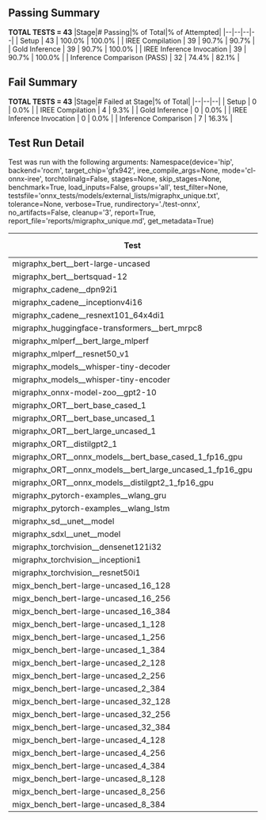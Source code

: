 ## Passing Summary

**TOTAL TESTS = 43**
|Stage|# Passing|% of Total|% of Attempted|
|--|--|--|--|
| Setup | 43 | 100.0% | 100.0% |
| IREE Compilation | 39 | 90.7% | 90.7% |
| Gold Inference | 39 | 90.7% | 100.0% |
| IREE Inference Invocation | 39 | 90.7% | 100.0% |
| Inference Comparison (PASS) | 32 | 74.4% | 82.1% |
## Fail Summary

**TOTAL TESTS = 43**
|Stage|# Failed at Stage|% of Total|
|--|--|--|
| Setup | 0 | 0.0% |
| IREE Compilation | 4 | 9.3% |
| Gold Inference | 0 | 0.0% |
| IREE Inference Invocation | 0 | 0.0% |
| Inference Comparison | 7 | 16.3% |
## Test Run Detail
Test was run with the following arguments:
Namespace(device='hip', backend='rocm', target_chip='gfx942', iree_compile_args=None, mode='cl-onnx-iree', torchtolinalg=False, stages=None, skip_stages=None, benchmark=True, load_inputs=False, groups='all', test_filter=None, testsfile='onnx_tests/models/external_lists/migraphx_unique.txt', tolerance=None, verbose=True, rundirectory='./test-onnx', no_artifacts=False, cleanup='3', report=True, report_file='reports/migraphx_unique.md', get_metadata=True)

| Test | Exit Status | Mean Benchmark Time (ms) | Notes |
|--|--|--|--|
| migraphx_bert__bert-large-uncased | PASS | 68.81963416364871 | |
| migraphx_bert__bertsquad-12 | compilation | None | |
| migraphx_cadene__dpn92i1 | PASS | 3.5238702781498437 | |
| migraphx_cadene__inceptionv4i16 | PASS | 21.57275208823934 | |
| migraphx_cadene__resnext101_64x4di1 | PASS | 7.6363050641539765 | |
| migraphx_huggingface-transformers__bert_mrpc8 | PASS | 14.811926354642631 | |
| migraphx_mlperf__bert_large_mlperf | PASS | 27.035172902231594 | |
| migraphx_mlperf__resnet50_v1 | Numerics | 14.10758820026606 | |
| migraphx_models__whisper-tiny-decoder | PASS | 45.65096542032228 | |
| migraphx_models__whisper-tiny-encoder | Numerics | 103.03750607584203 | |
| migraphx_onnx-model-zoo__gpt2-10 | compilation | None | |
| migraphx_ORT__bert_base_cased_1 | PASS | 130.5754947476089 | |
| migraphx_ORT__bert_base_uncased_1 | PASS | 122.26710235700011 | |
| migraphx_ORT__bert_large_uncased_1 | PASS | 552.3509198489288 | |
| migraphx_ORT__distilgpt2_1 | PASS | 69.91824169332783 | |
| migraphx_ORT__onnx_models__bert_base_cased_1_fp16_gpu | Numerics | 66.61517169947425 | |
| migraphx_ORT__onnx_models__bert_large_uncased_1_fp16_gpu | Numerics | 340.9804811235517 | |
| migraphx_ORT__onnx_models__distilgpt2_1_fp16_gpu | Numerics | 35.08178103559961 | |
| migraphx_pytorch-examples__wlang_gru | PASS | 16.84191068482956 | |
| migraphx_pytorch-examples__wlang_lstm | PASS | 8.113870195601978 | |
| migraphx_sd__unet__model | import_model | None | |
| migraphx_sdxl__unet__model | import_model | None | |
| migraphx_torchvision__densenet121i32 | PASS | 14.440727938914245 | |
| migraphx_torchvision__inceptioni1 | PASS | 3.1969633810885223 | |
| migraphx_torchvision__resnet50i1 | PASS | 4.945690818619304 | |
| migx_bench_bert-large-uncased_16_128 | PASS | 26.329139486337322 | |
| migx_bench_bert-large-uncased_16_256 | PASS | 37.31953979290106 | |
| migx_bench_bert-large-uncased_16_384 | Numerics | 56.49202923652612 | |
| migx_bench_bert-large-uncased_1_128 | PASS | 12.611164010152043 | |
| migx_bench_bert-large-uncased_1_256 | PASS | 12.817996198480778 | |
| migx_bench_bert-large-uncased_1_384 | PASS | 32.172770973182075 | |
| migx_bench_bert-large-uncased_2_128 | PASS | 13.115474201140946 | |
| migx_bench_bert-large-uncased_2_256 | PASS | 19.230755766060337 | |
| migx_bench_bert-large-uncased_2_384 | PASS | 20.120161025775502 | |
| migx_bench_bert-large-uncased_32_128 | PASS | 36.05027299929867 | |
| migx_bench_bert-large-uncased_32_256 | PASS | 187.44216011837122 | |
| migx_bench_bert-large-uncased_32_384 | Numerics | 133.61462454001108 | |
| migx_bench_bert-large-uncased_4_128 | PASS | 19.691694001839668 | |
| migx_bench_bert-large-uncased_4_256 | PASS | 20.166650964390666 | |
| migx_bench_bert-large-uncased_4_384 | PASS | 23.551432560715412 | |
| migx_bench_bert-large-uncased_8_128 | PASS | 20.316574749137676 | |
| migx_bench_bert-large-uncased_8_256 | PASS | 99.63364220845203 | |
| migx_bench_bert-large-uncased_8_384 | PASS | 134.63165005668998 | |

